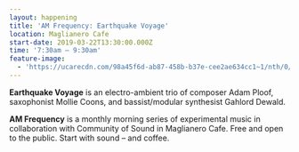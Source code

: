 ```yaml
---
layout: happening
title: 'AM Frequency: Earthquake Voyage'
location: Maglianero Cafe
start-date: 2019-03-22T13:30:00.000Z
time: '7:30am – 9:30am'
feature-image:
  - 'https://ucarecdn.com/98a45f6d-ab87-458b-b37e-cee2ae634cc1~1/nth/0/'
---
```

**Earthquake Voyage** is an electro-ambient trio of composer Adam Ploof, saxophonist Mollie Coons, and bassist/modular synthesist Gahlord Dewald. 

**AM Frequency** is a monthly morning series of experimental music in collaboration with Community of Sound in Maglianero Cafe. Free and open to the public. Start with sound – and coffee.

